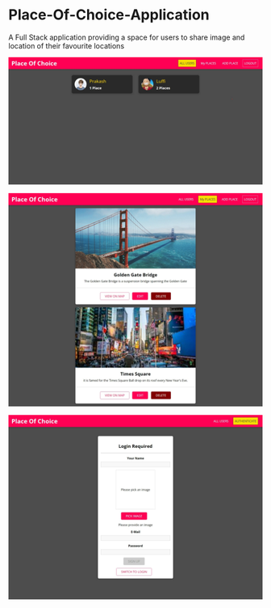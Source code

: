 # Place-Of-Choice-Application
A Full Stack application providing a space for users to share image and location of their favourite locations  



![](preview_images/Web%20capture_13-8-2022_154441_localhost.jpeg)

![](preview_images/Web%20capture_13-8-2022_15455_localhost.jpeg)

![](preview_images/Web%20capture_13-8-2022_152940_localhost.jpeg)
